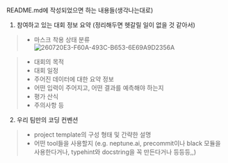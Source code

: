 README.md에 작성되었으면 하는 내용들(생각나는대로)<br>
1. 참여하고 있는 대회 정보 요약 (정리해두면 헷갈릴 일이 없을 것 같아서)
> - 마스크 착용 상태 분류
![260720E3-F60A-493C-B653-6E69A9D2356A](https://user-images.githubusercontent.com/99079272/233901727-0eb91e67-add0-4436-90a7-fc014d9969ee.png)

> - 대회의 목적
> - 대회 일정
> - 주어진 데이터에 대한 요약 정보
> - 어떤 입력이 주어지고, 어떤 결과를 예측해야 하는지
> - 평가 산식
> - 주의사항 등
2. 우리 팀만의 코딩 컨벤션
> - project template의 구성 형태 및 간략한 설명
> - 어떤 tool들을 사용할지 (e.g. neptune.ai, precommit이나 black 모듈을 사용한다거나, typehint와 docstring을 꼭 만든다거나 등등등,,)
